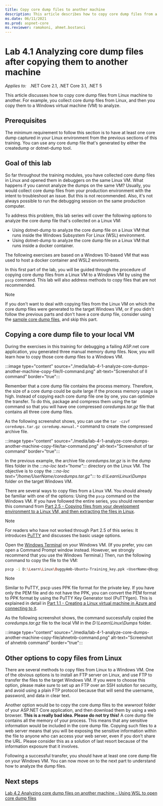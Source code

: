 ```yaml
---
title: Copy core dump files to another machine
description: This article describes how to copy core dump files from a Linux machine to another Windows VM.
ms.date: 06/11/2021
ms.prod: aspnet-core
ms.reviewer: ramakoni, ahmet.bostanci
---
```

# Lab 4.1 Analyzing core dump files after copying them to another machine

_Applies to:_ &nbsp; .NET Core 2.1, .NET Core 3.1, .NET 5  

This article discusses how to copy core dump files from Linux machine to another. For example, you collect core dump files from Linux, and then you copy them to a Windows virtual machine (VM) to analyze.

## Prerequisites

The minimum requirement to follow this section is to have at least one core dump captured in your Linux environment from the previous sections of this training. You can use any core dump file that's generated by either the createdump or dotnet-dump tool.

## Goal of this lab

So far throughout the training modules, you have collected core dump files in Linux and opened them in debuggers on the same Linux VM. What happens if you cannot analyze the dumps on the same VM? Usually, you would collect core dump files from your production environment with the intent to troubleshoot an issue. But this is not recommended. Also, it's not always possible to run the debugging session on the same production computer.

To address this problem, this lab series will cover the following options to analyze the core dump file that's collected on a Linux VM:

- Using dotnet-dump to analyze the core dump file on a Linux VM that runs inside the Windows Subsystem For Linux (WSL) environment.
- Using dotnet-dump to analyze the core dump file on a Linux VM that runs inside a docker container.

The following exercises are based on a Windows 10-based VM that was used to host a docker container and WSL2 environments.

In this first part of the lab, you will be guided through the procedure of copying core dump files from a Linux VM to a Windows VM by using the `pscp` command. This lab will also address methods to copy files that are not recommended.

> [!NOTE]
> If you don't want to deal with copying files from the Linux VM on which the core dump files were generated to the target Windows VM, or if you didn't follow the previous parts and don't have a core dump file, consider using the [sample core dump files](https://buggyambfiles.blob.core.windows.net/dumps/linux_coredumps.tar.gz), and skip this part.

## Copying a core dump file to your local VM

During the exercises in this training for debugging a failing ASP.net core application, you generated three manual memory dump files. Now, you will learn how to copy those core dump files to a Windows VM.

:::image type="content" source="./media/lab-4-1-analyze-core-dumps-another-machine-copy-file/ll-command.png" alt-text="Screenshot of ll command" border="true":::

Remember that a core dump file contains the process memory. Therefore, the size of a core dump could be quite large if the process memory usage is high. Instead of copying each core dump file one by one, you can optimize the transfer. To do this, package and compress them using the tar command so that you will have one compressed *coredumps.tar.gz* file that contains all three core dump files.

As the following screenshot shows, you can use the `tar -czvf coredumps.tar.gz coredump.manual.*` command to create the compressed archive file.

:::image type="content" source="./media/lab-4-1-analyze-core-dumps-another-machine-copy-file/tar-command.png" alt-text="Screenshot of tar command" border="true":::

In the previous example, the archive file *coredumps.tar.gz* is in the dump files folder in the *:::no-loc text="home":::* directory on the Linux VM. The objective is to copy the *:::no-loc text="/home/UserName/coredumps.tar.gz":::* to *d:\Learn\Linux\Dumps* folder on the target Windows VM.

There are several ways to copy files from a Linux VM. You should already be familiar with one of the options: Using the `pscp` command on the Windows VM. If you have followed the entire series, you should remember this command from [Part 2.5 - Copying files from your development environment to a Linux VM, and then extracting the files in Linux](2-5-copy-file-linux-vm-extract-file.md).

> [!NOTE]
> For readers who have not worked through Part 2.5 of this series: It introduces [PuTTY](https://www.putty.org/) and discusses the basic usage options.

Open the [Windows Terminal](https://www.microsoft.com/p/windows-terminal/9n0dx20hk701?activetab=pivot:overviewtab) on your Windows VM. (If you prefer, you can open a Command Prompt window instead. However, we strongly recommend that you use the Windows Terminal.) Then, run the following command to copy the file to the VM:

```bash
pscp -i D:\Learn\Linux\BuggyAmb-Ubuntu-Training_key.ppk <UserName>@buggyamb:/home/<UserName>/dumps/coredumps.tar.gz D:\Learn\Linux\Dumps\coredumps.tar.gz
```

> [!NOTE]
> Similar to PuTTY, pscp uses PPK file format for the private key. If you have only the PEM file and do not have the PPK, you can convert the PEM format to PPK format by using the PuTTY Key Generator tool (PuTTYgen). This is explained in detail in [Part 1.1 - Creating a Linux virtual machine in Azure and connecting to it](1-1-creating-vm.md).

As the following screenshot shows, the command successfully copied the *coredumps.tar.gz* file to the local VM in the *D:\Learn\Linux\Dumps* folder.

:::image type="content" source="./media/lab-4-1-analyze-core-dumps-another-machine-copy-file/ahnetnb-command.png" alt-text="Screenshot of ahnetnb command" border="true":::

## Other options to copy files from Linux

There are several methods to copy files from Linux to a Windows VM. One of the obvious options is to install an FTP server on Linux, and use FTP to transfer the files to the target Windows VM. If you were to choose this option, please make sure to set up an FTP over an SSH solution for security, and avoid using a plain FTP protocol because that will send the username, password, and data in clear text.

Another option would be to copy the core dump files to the *wwwroot* folder of your ASP.NET Core application, and then download them by using a web browser. **This is a really bad idea. Please do not try this!** A core dump file contains all the memory of your process. This means that any sensitive information would be included in the core dump file. Copying such files to a web server means that you will be exposing the sensitive information within the file to anyone who can access your web server, even if you don't share the URL. Please consider this as a solution of last resort because of the information exposure that it involves.

Following a successful transfer, you should have at least one core dump file on your Windows VM. You can now move on to the next part to understand how to analyze the dump files.

## Next steps

[Lab 4.2 Analyzing core dump files on another machine - Using WSL to open core dump files](lab-4-2-analyze-core-dumps-another-machine-wsl.md)
